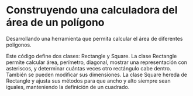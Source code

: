 # Construyendo una calculadora del área de un polígono
Desarrollando una herramienta que permita calcular el área de diferentes polígonos.

Este código define dos clases: Rectangle y Square. La clase Rectangle permite calcular área, perímetro, diagonal, mostrar una representación con asteriscos, y determinar cuántas veces otro rectángulo cabe dentro. También se pueden modificar sus dimensiones. La clase Square hereda de Rectangle y ajusta sus métodos para que ancho y alto siempre sean iguales, manteniendo la definición de un cuadrado.
